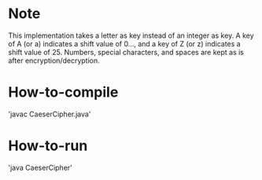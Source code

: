 # Note
This implementation takes a letter as key instead of an integer as key. A key of A (or a) indicates a shift value of 0..., and a key of Z (or z) indicates a shift value of 25. Numbers, special characters, and spaces are kept as is after encryption/decryption.

# How-to-compile
'javac CaeserCipher.java'

# How-to-run
'java CaeserCipher'
